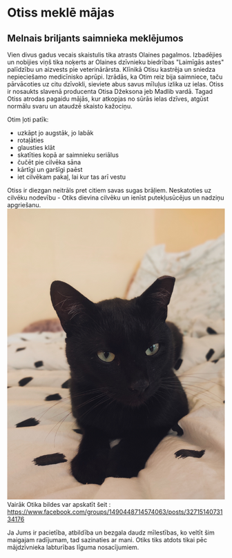 # **Otiss meklē mājas**
## Melnais briljants saimnieka meklējumos
Vien divus gadus vecais skaistulis tika atrasts Olaines pagalmos. Izbadējies un nobijies viņš tika noķerts ar Olaines dzīvnieku biedrības "Laimīgās astes" palīdzību un aizvests pie veterinārārsta. Klīnikā Otisu kastrēja un sniedza nepieciešamo medicīnisko aprūpi. Izrādās, ka Otim reiz bija saimniece, taču pārvācoties uz citu dzīvokli, sieviete abus savus mīluļus izlika uz ielas. Otiss ir nosaukts slavenā producenta Otisa Džeksona jeb Madlib vardā. Tagad Otiss atrodas pagaidu mājās, kur atkopjas no sūrās ielas dzīves, atgūst normālu svaru un ataudzē skaisto kažociņu.

Otim ļoti patīk:
- uzkāpt jo augstāk, jo labāk
- rotaļāties
- glausties klāt
- skatīties kopā ar saimnieku seriālus
- čučēt pie cilvēka sāna
- kārtīgi un garšīgi paēst
- iet cilvēkam pakaļ, lai kur tas arī vestu

Otiss ir diezgan neitrāls pret citiem savas sugas brāļiem. Neskatoties uz cilvēku nodevību - Otiks dievina cilvēku un ienīst putekļusūcējus un nadziņu apgriešanu.
![](img/IMG_20220905_191853.jpg)
Vairāk Otika bildes var apskatīt šeit : https://www.facebook.com/groups/1490448714574063/posts/3271514073134176

Ja Jums ir pacietība, atbildība un bezgala daudz mīlestības, ko veltīt šim maigajam radījumam, tad sazinaties ar mani. Otiks tiks atdots tikai pēc mājdzīvnieka labturības līguma nosacījumiem.
